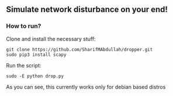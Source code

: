 ## Simulate network disturbance on your end!
### How to run?
Clone and install the necessary stuff:
```
git clone https://github.com/SharifMAbdullah/dropper.git
sudo pip3 install scapy
```
Run the script:
```
sudo -E python drop.py
```

As you can see, this currently works only for debian based distros
